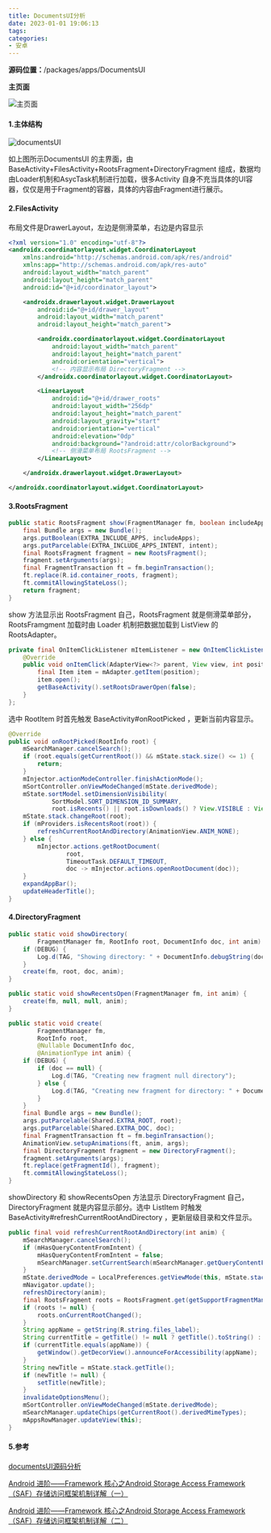 ```yaml
---
title: DocumentsUI分析
date: 2023-01-01 19:06:13
tags:
categories:
- 安卓
---
```


**源码位置：**/packages/apps/DocumentsUI

**主页面**

![主页面](https://raw.githubusercontent.com/nosleepy/picture/master/img/documentsUI_%E7%95%8C%E9%9D%A2.png)

#### 1.主体结构

![documentsUI](https://raw.githubusercontent.com/nosleepy/picture/master/img/documentsUI_%E7%BB%93%E6%9E%84.png)

如上图所示DocumentsUI 的主界面，由BaseActivity+FilesActivity+RootsFragment+DirectoryFragment 组成，数据均由Loader机制和AsycTask机制进行加载，很多Activity 自身不充当具体的UI容器，仅仅是用于Fragment的容器，具体的内容由Fragment进行展示。

#### 2.FilesActivity

布局文件是DrawerLayout，左边是侧滑菜单，右边是内容显示

```xml
<?xml version="1.0" encoding="utf-8"?>
<androidx.coordinatorlayout.widget.CoordinatorLayout
    xmlns:android="http://schemas.android.com/apk/res/android"
    xmlns:app="http://schemas.android.com/apk/res-auto"
    android:layout_width="match_parent"
    android:layout_height="match_parent"
    android:id="@+id/coordinator_layout">

    <androidx.drawerlayout.widget.DrawerLayout
        android:id="@+id/drawer_layout"
        android:layout_width="match_parent"
        android:layout_height="match_parent">

        <androidx.coordinatorlayout.widget.CoordinatorLayout
            android:layout_width="match_parent"
            android:layout_height="match_parent"
            android:orientation="vertical">
			<!-- 内容显示布局 DirectoryFragment -->
        </androidx.coordinatorlayout.widget.CoordinatorLayout>

        <LinearLayout
            android:id="@+id/drawer_roots"
            android:layout_width="256dp"
            android:layout_height="match_parent"
            android:layout_gravity="start"
            android:orientation="vertical"
            android:elevation="0dp"
            android:background="?android:attr/colorBackground">
			<!-- 侧滑菜单布局 RootsFragment -->
        </LinearLayout>

    </androidx.drawerlayout.widget.DrawerLayout>

</androidx.coordinatorlayout.widget.CoordinatorLayout>
```

#### 3.RootsFragment

```java
public static RootsFragment show(FragmentManager fm, boolean includeApps, Intent intent) {
    final Bundle args = new Bundle();
    args.putBoolean(EXTRA_INCLUDE_APPS, includeApps);
    args.putParcelable(EXTRA_INCLUDE_APPS_INTENT, intent);
    final RootsFragment fragment = new RootsFragment();
    fragment.setArguments(args);
    final FragmentTransaction ft = fm.beginTransaction();
    ft.replace(R.id.container_roots, fragment);
    ft.commitAllowingStateLoss();
    return fragment;
}
```

show 方法显示出 RootsFragment 自己，RootsFragment 就是侧滑菜单部分，RootsFramgment 加载时由 Loader 机制把数据加载到 ListView 的 RootsAdapter。

```java
private final OnItemClickListener mItemListener = new OnItemClickListener() {
    @Override
    public void onItemClick(AdapterView<?> parent, View view, int position, long id) {
        final Item item = mAdapter.getItem(position);
        item.open();
        getBaseActivity().setRootsDrawerOpen(false);
    }
};
```

选中 RootItem 时首先触发 BaseActivity#onRootPicked ，更新当前内容显示。

```java
@Override
public void onRootPicked(RootInfo root) {
    mSearchManager.cancelSearch();
    if (root.equals(getCurrentRoot()) && mState.stack.size() <= 1) {
        return;
    }
    mInjector.actionModeController.finishActionMode();
    mSortController.onViewModeChanged(mState.derivedMode);
    mState.sortModel.setDimensionVisibility(
            SortModel.SORT_DIMENSION_ID_SUMMARY,
            root.isRecents() || root.isDownloads() ? View.VISIBLE : View.INVISIBLE);
    mState.stack.changeRoot(root);
    if (mProviders.isRecentsRoot(root)) {
        refreshCurrentRootAndDirectory(AnimationView.ANIM_NONE);
    } else {
        mInjector.actions.getRootDocument(
                root,
                TimeoutTask.DEFAULT_TIMEOUT,
                doc -> mInjector.actions.openRootDocument(doc));
    }
    expandAppBar();
    updateHeaderTitle();
}
```

#### 4.DirectoryFragment

```java
public static void showDirectory(
        FragmentManager fm, RootInfo root, DocumentInfo doc, int anim) {
    if (DEBUG) {
        Log.d(TAG, "Showing directory: " + DocumentInfo.debugString(doc));
    }
    create(fm, root, doc, anim);
}

public static void showRecentsOpen(FragmentManager fm, int anim) {
    create(fm, null, null, anim);
}

public static void create(
        FragmentManager fm,
        RootInfo root,
        @Nullable DocumentInfo doc,
        @AnimationType int anim) {
    if (DEBUG) {
        if (doc == null) {
            Log.d(TAG, "Creating new fragment null directory");
        } else {
            Log.d(TAG, "Creating new fragment for directory: " + DocumentInfo.debugString(doc));
        }
    }
    final Bundle args = new Bundle();
    args.putParcelable(Shared.EXTRA_ROOT, root);
    args.putParcelable(Shared.EXTRA_DOC, doc);
    final FragmentTransaction ft = fm.beginTransaction();
    AnimationView.setupAnimations(ft, anim, args);
    final DirectoryFragment fragment = new DirectoryFragment();
    fragment.setArguments(args);
    ft.replace(getFragmentId(), fragment);
    ft.commitAllowingStateLoss();
}
```

showDirectory 和 showRecentsOpen 方法显示 DirectoryFragment 自己，DirectoryFragment 就是内容显示部分。选中 ListItem 时触发 BaseActivity#refreshCurrentRootAndDirectory ，更新层级目录和文件显示。

```java
public final void refreshCurrentRootAndDirectory(int anim) {
    mSearchManager.cancelSearch();
    if (mHasQueryContentFromIntent) {
        mHasQueryContentFromIntent = false;
        mSearchManager.setCurrentSearch(mSearchManager.getQueryContentFromIntent());
    }
    mState.derivedMode = LocalPreferences.getViewMode(this, mState.stack.getRoot(), MODE_GRID);
    mNavigator.update();
    refreshDirectory(anim);
    final RootsFragment roots = RootsFragment.get(getSupportFragmentManager());
    if (roots != null) {
        roots.onCurrentRootChanged();
    }
    String appName = getString(R.string.files_label);
    String currentTitle = getTitle() != null ? getTitle().toString() : "";
    if (currentTitle.equals(appName)) {
        getWindow().getDecorView().announceForAccessibility(appName);
    }
    String newTitle = mState.stack.getTitle();
    if (newTitle != null) {
        setTitle(newTitle);
    }
    invalidateOptionsMenu();
    mSortController.onViewModeChanged(mState.derivedMode);
    mSearchManager.updateChips(getCurrentRoot().derivedMimeTypes);
    mAppsRowManager.updateView(this);
}
```

#### 5.参考

[documentsUI源码分析](https://segmentfault.com/a/1190000010304287?utm_source=sf-similar-article)

[Android 进阶——Framework 核心之Android Storage Access Framework（SAF）存储访问框架机制详解（一）](https://crazymo.blog.csdn.net/article/details/108555094)

[Android 进阶——Framework 核心之Android Storage Access Framework（SAF）存储访问框架机制详解（二）](https://crazymo.blog.csdn.net/article/details/108555196#t16)
